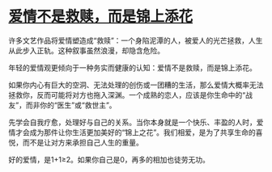 # [爱情不是救赎，而是锦上添花](https://hoo.be/yingsdr)

许多文艺作品将爱情塑造成“救赎”：一个身陷泥潭的人，被爱人的光芒拯救，人生从此步入正轨。这种叙事虽然浪漫，却隐含危险。

年轻的爱情观更倾向于一种务实而健康的认知：爱情不是救赎，而是锦上添花。

如果你内心有巨大的空洞、无法处理的创伤或一团糟的生活，那么爱情大概率无法拯救你，反而可能将对方也拖入深渊。一个成熟的恋人，应该是你生命中的“战友”，而非你的“医生”或“救世主”。

先学会自我疗愈，处理好与自己的关系。当你本身就是一个快乐、丰盈的人时，爱情才会成为那件让你生活更加美好的“锦上之花”。我们相爱，是为了共享生命的喜悦，而不是让对方来承担自己人生的重量。

好的爱情，是1+1≥2。如果你自己是0，再多的相加也徒劳无功。
